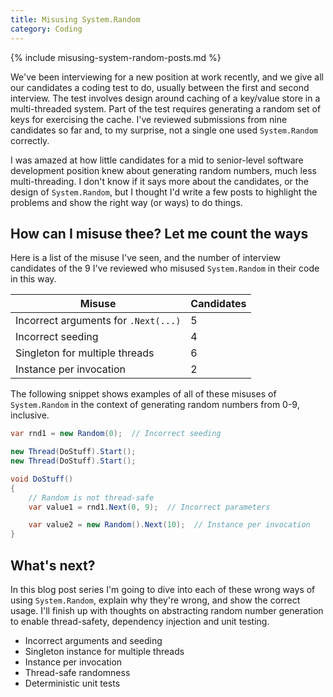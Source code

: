 ```yaml
---
title: Misusing System.Random
category: Coding
---
```

{% include misusing-system-random-posts.md %}

We've been interviewing for a new position at work recently, and we give all our
candidates a coding test to do, usually between the first and second interview.
The test involves design around caching of a key/value store in a multi-threaded
system. Part of the test requires generating a random set of keys for exercising
the cache. I've reviewed submissions from nine candidates so far and, to my
surprise, not a single one used `System.Random` correctly.

I was amazed at how little candidates for a mid to senior-level software
development position knew about generating random numbers, much less
multi-threading. I don't know if it says more about the candidates, or the
design of `System.Random`, but I thought I'd write a few posts to highlight the
problems and show the right way (or ways) to do things.

## How can I misuse thee? Let me count the ways

Here is a list of the misuse I've seen, and the number of interview candidates
of the 9 I've reviewed who misused `System.Random` in their code in this way.

Misuse                               | Candidates
-------------------------------------|-------
Incorrect arguments for `.Next(...)` | 5
Incorrect seeding                    | 4
Singleton for multiple threads       | 6
Instance per invocation              | 2

The following snippet shows examples of all of these misuses of `System.Random`
in the context of generating random numbers from 0-9, inclusive.

```csharp
var rnd1 = new Random(0);  // Incorrect seeding

new Thread(DoStuff).Start();
new Thread(DoStuff).Start();

void DoStuff()
{
    // Random is not thread-safe
    var value1 = rnd1.Next(0, 9);  // Incorrect parameters

    var value2 = new Random().Next(10);  // Instance per invocation
}
```

## What's next?

In this blog post series I'm going to dive into each of these wrong ways of
using `System.Random`, explain why they're wrong, and show the correct usage.
I'll finish up with thoughts on abstracting random number generation to enable
thread-safety, dependency injection and unit testing.

* Incorrect arguments and seeding
* Singleton instance for multiple threads
* Instance per invocation
* Thread-safe randomness
* Deterministic unit tests
